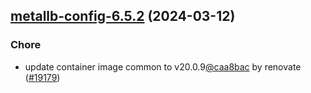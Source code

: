 

## [metallb-config-6.5.2](https://github.com/truecharts/charts/compare/metallb-config-6.5.1...metallb-config-6.5.2) (2024-03-12)

### Chore



- update container image common to v20.0.9[@caa8bac](https://github.com/caa8bac) by renovate ([#19179](https://github.com/truecharts/charts/issues/19179))